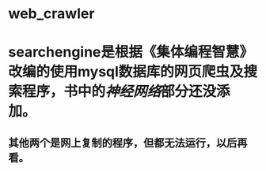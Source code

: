 # web_crawler
searchengine是根据《集体编程智慧》改编的使用mysql数据库的网页**爬虫**及**搜索**程序，书中的*神经网络*部分还没添加。
===============================================================================================
其他两个是网上复制的程序，但都无法运行，以后再看。
-------------------------------------------------------
